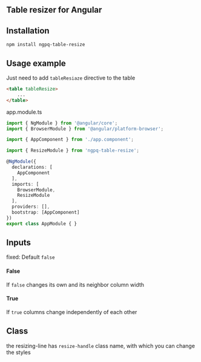 ## Table resizer for Angular

## Installation

```
npm install ngpq-table-resize
```

## Usage example
Just need to add `tableResiaze` directive to the table
```html
<table tableResize>
    ...
</table>
```
app.module.ts
```typescript
import { NgModule } from '@angular/core';
import { BrowserModule } from '@angular/platform-browser';

import { AppComponent } from './app.component';

import { ResizeModule } from 'ngpq-table-resize';

@NgModule({
  declarations: [
    AppComponent
  ],
  imports: [
    BrowserModule,
    ResizeModule
  ],
  providers: [],
  bootstrap: [AppComponent]
})
export class AppModule { }
```

## Inputs
fixed: Default `false`
#### False
If `false` changes its own and its neighbor column width
#### True
If `true` columns change independently of each other
## Class
the resizing-line has `resize-handle` class name, with which you can change the styles
